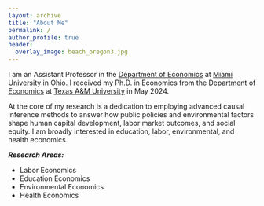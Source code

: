 ```yaml
---
layout: archive
title: "About Me"
permalink: /
author_profile: true
header:
  overlay_image: beach_oregon3.jpg
---
```



I am an Assistant Professor in the [Department of Economics](https://miamioh.edu/fsb/directory/?up=/query/all/all/Economics/all) at [Miami University](https://miamioh.edu/index.html) in Ohio. I received my Ph.D. in Economics from the [Department of Economics](https://liberalarts.tamu.edu/economics/) at [Texas A&M University](https://www.tamu.edu/index.html) in May 2024.

At the core of my research is a dedication to employing advanced causal inference methods to answer how public policies and environmental factors shape human capital development, labor market outcomes, and social equity. I am broadly interested in education, labor, environmental, and health economics.

***Research Areas:***
- Labor Economics
- Education Economics
- Environmental Economics
- Health Economics





